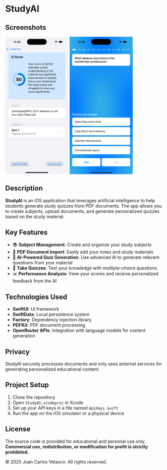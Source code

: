# StudyAI

## Screenshots

<img src="Assets/Screenshot 1.png" alt="App screenshot" width="200"/>
<img src="Assets/Screenshot 2.png" alt="App screenshot" width="200"/>

## Description

**StudyAI** is an iOS application that leverages artificial intelligence to help students generate study quizzes from PDF documents. The app allows you to create subjects, upload documents, and generate personalized quizzes based on the study material.

## Key Features

-   📚 **Subject Management**: Create and organize your study subjects
-   📄 **PDF Document Import**: Easily add your notes and study materials
-   🤖 **AI-Powered Quiz Generation**: Use advanced AI to generate relevant questions from your material
-   📝 **Take Quizzes**: Test your knowledge with multiple-choice questions
-   📊 **Performance Analysis**: View your scores and receive personalized feedback from the AI

## Technologies Used

-   **SwiftUI**: UI framework
-   **SwiftData**: Local persistence system
-   **Factory**: Dependency injection library
-   **PDFKit**: PDF document processing
-   **OpenRouter APIs**: Integration with language models for content generation

## Privacy

StudyAI securely processes documents and only uses external services for generating personalized educational content.

## Project Setup

1. Clone the repository
2. Open `StudyAI.xcodeproj` in Xcode
3. Set up your API keys in a file named `ApiKeys.swift`
4. Run the app on the iOS simulator or a physical device

## License

The source code is provided for educational and personal use only.  
**Commercial use, redistribution, or modification for profit is strictly prohibited.**

© 2025 Juan Carlos Velasco. All rights reserved.
